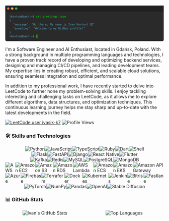 ![Terminal](assets/terminal.svg)

I'm a Software Engineer and AI Enthusiast, located in Gdańsk, Poland. With a strong background in multiple programming languages and technologies, I have a proven track record of developing and optimizing backend services, designing and managing CI/CD pipelines, and leading development teams. My expertise lies in creating robust, efficient, and scalable cloud solutions, ensuring seamless integration and optimal performance.

In addition to my professional work, I have recently started to delve into LeetCode to further hone my problem-solving skills. I enjoy tackling interesting and challenging tasks on LeetCode, as it allows me to explore different algorithms, data structures, and optimization techniques. This continuous learning journey helps me stay sharp and up-to-date with the latest developments in the field.

[![LeetCode user ivasik-k7](https://img.shields.io/badge/dynamic/json?style=for-the-badge&labelColor=black&color=%23ffa116&label=Solved&query=solvedOverTotal&url=https%3A%2F%2Fleetcode-badge.vercel.app%2Fapi%2Fusers%2Fivasik-k7&logo=leetcode&logoColor=yellow)](https://leetcode.com/u/ivasik-k7/)
![Profile Views](https://komarev.com/ghpvc/?username=ivasik-k7&color=yellow&label=Views&style=for-the-badge)

### 🛠️ Skills and Technologies

<div style="display: flex; justify-content: center;">
<img src="https://img.shields.io/badge/Python-3776AB?style=for-the-badge&logo=python&logoColor=white" alt="Python" />
<img src="https://img.shields.io/badge/JavaScript-F7DF1E?style=for-the-badge&logo=javascript&logoColor=black" alt="JavaScript" />
<img src="https://img.shields.io/badge/TypeScript-007ACC?style=for-the-badge&logo=typescript&logoColor=white" alt="TypeScript" />
<img src="https://img.shields.io/badge/Ruby-CC342D?style=for-the-badge&logo=ruby&logoColor=white" alt="Ruby" />
<img src="https://img.shields.io/badge/Dart-0175C2?style=for-the-badge&logo=dart&logoColor=white" alt="Dart" />
<img src="https://img.shields.io/badge/Shell-5391FE?style=for-the-badge&logo=gnu-bash&logoColor=white" alt="Shell" />
</div>

<div style="display: flex; justify-content: center;">
<img src="https://img.shields.io/badge/Flask-000000?style=for-the-badge&logo=flask&logoColor=white" alt="Flask" />
<img src="https://img.shields.io/badge/FastAPI-009688?style=for-the-badge&logo=fastapi&logoColor=white" alt="FastAPI" />
<img src="https://img.shields.io/badge/Django-092E20?style=for-the-badge&logo=django&logoColor=white" alt="Django" />
<img src="https://img.shields.io/badge/React_Native-61DAFB?style=for-the-badge&logo=react&logoColor=white" alt="React Native" />
<img src="https://img.shields.io/badge/Flutter-02569B?style=for-the-badge&logo=flutter&logoColor=white" alt="Flutter" />
</div>

<div style="display: flex; justify-content: center;">
<img src="https://img.shields.io/badge/Kafka-231F20?style=for-the-badge&logo=apache-kafka&logoColor=white" alt="Kafka" />
<img src="https://img.shields.io/badge/Redis-DC382D?style=for-the-badge&logo=redis&logoColor=white" alt="Redis" />
<img src="https://img.shields.io/badge/MySQL-4479A1?style=for-the-badge&logo=mysql&logoColor=white" alt="MySQL" />
<img src="https://img.shields.io/badge/PostgreSQL-336791?style=for-the-badge&logo=postgresql&logoColor=white" alt="PostgreSQL" />
<img src="https://img.shields.io/badge/MongoDB-47A248?style=for-the-badge&logo=mongodb&logoColor=white" alt="MongoDB" />
</div>

<div style="display: flex; justify-content: center;">
<img src="https://img.shields.io/badge/AWS-232F3E?style=for-the-badge&logo=aws-logo&logoColor=white" alt="AWS" />
<img src="https://img.shields.io/badge/EC2-232F3E?style=for-the-badge&logo=amazon-ec2&logoColor=white" alt="Amazon EC2" />
<img src="https://img.shields.io/badge/S3-569A31?style=for-the-badge&logo=amazon-s3&logoColor=white" alt="Amazon S3" />
<img src="https://img.shields.io/badge/RDS-FF9900?style=for-the-badge&logo=amazon-rds&logoColor=white" alt="Amazon RDS" />
<img src="https://img.shields.io/badge/Lambda-FF9900?style=for-the-badge&logo=aws-lambda&logoColor=white" alt="AWS Lambda" />
<img src="https://img.shields.io/badge/ECS-232F3E?style=for-the-badge&logo=amazon-ecs&logoColor=white" alt="Amazon ECS" />
<img src="https://img.shields.io/badge/EKS-326CE5?style=for-the-badge&logo=amazon-eks&logoColor=white" alt="Amazon EKS" />
<img src="https://img.shields.io/badge/API%20Gateway-FF9900?style=for-the-badge&logo=amazon-api-gateway&logoColor=white" alt="Amazon API Gateway" />
</div>
<div style="display: flex; justify-content: center;">
<img src="https://img.shields.io/badge/Azure-0078D4?style=for-the-badge&logo=azure&logoColor=white" alt="Azure" />
<img src="https://img.shields.io/badge/Firebase-FFCA28?style=for-the-badge&logo=firebase&logoColor=black" alt="Firebase" />
<img src="https://img.shields.io/badge/Terraform-623CE4?style=for-the-badge&logo=terraform&logoColor=white" alt="Terraform" />
<img src="https://img.shields.io/badge/Docker-2496ED?style=for-the-badge&logo=docker&logoColor=white" alt="Docker" />
<img src="https://img.shields.io/badge/Kubernetes-326CE5?style=for-the-badge&logo=kubernetes&logoColor=white" alt="Kubernetes" />
<img src="https://img.shields.io/badge/Jenkins-D24939?style=for-the-badge&logo=jenkins&logoColor=white" alt="Jenkins" />
<img src="https://img.shields.io/badge/Bitrise-683D87?style=for-the-badge&logo=bitrise&logoColor=white" alt="Bitrise" />
<img src="https://img.shields.io/badge/Fastlane-ffff00?style=for-the-badge&logo=fastlane&logoColor=black" alt="Fastlane" />
</div>
<div style="display: flex; justify-content: center;">
<img src="https://img.shields.io/badge/PyTorch-EE4C2C?style=for-the-badge&logo=pytorch&logoColor=white" alt="PyTorch" />
<img src="https://img.shields.io/badge/numpy-%23013243.svg?style=for-the-badge&logo=numpy&logoColor=white" alt="NumPy" />
<img src="https://img.shields.io/badge/pandas-150458?style=for-the-badge&logo=pandas&logoColor=white" alt="Pandas" />

<img src="https://img.shields.io/badge/OpenAI-FF4713?style=for-the-badge&logo=openai&logoColor=white" alt="OpenAI" />
<img src="https://img.shields.io/badge/Stable%20Diffusion-3776AB?style=for-the-badge&logoColor=white" alt="Stable Diffusion" />
</div>

### 📊 GitHub Stats

<div style="display: flex; justify-content: space-around; align-items: flex-start; flex-wrap: wrap;">
    <div style="flex: 1 1 50%; min-width: 150px; max-width: 30%; text-align: center;">
        <img src="https://github-readme-stats.vercel.app/api?username=ivasik-k7&show_icons=true&theme=tokyonight&&bg_color=00000000&hide_border=true&rank_icon=github&" alt="Ivan's GitHub Stats" height=200 align="center" />
    </div>
    <div style="flex: 1 1 50%; min-width: 150px; max-width: 30%; text-align: center;">
        <img src="https://github-readme-stats.vercel.app/api/top-langs/?username=ivasik-k7&hide=html,cmake,c++&layout=compact&bg_color=00000000&hide_border=true&langs_count=6" alt="Top Languages" height=200 align="center" />
    </div>
</div>
